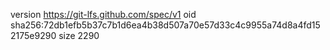 version https://git-lfs.github.com/spec/v1
oid sha256:72db1efb5b37c7b1d6ea4b38d507a70e57d33c4c9955a74d8a4fd152175e9290
size 2290
